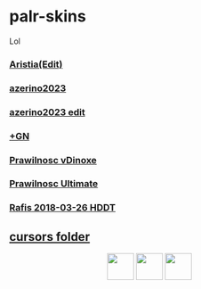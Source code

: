 # palr-skins
Lol
### [Aristia(Edit)](https://palr.s-ul.eu/clFxDobX)

### [azerino2023](https://palr.s-ul.eu/wSXzcX8v)

### [azerino2023 edit](https://palr.s-ul.eu/rvBOiyeK)

### [+GN](https://palr.s-ul.eu/5P95abCT)

### [Prawilnosc vDinoxe](https://palr.s-ul.eu/eiZQsDMg)

### [Prawilnosc Ultimate](https://palr.s-ul.eu/xrW8BNpW)

### [Rafis 2018-03-26 HDDT](https://palr.s-ul.eu/kwoV9Z7e)

## [cursors folder](https://palr.s-ul.eu/ImIop9P5)

<p align="center">
<a href="https://osu.ppy.sh/users/15429006"><img src="https://upload.wikimedia.org/wikipedia/commons/thumb/1/1e/Osu%21_Logo_2016.svg/1024px-Osu%21_Logo_2016.svg.png" width="48"></a>
<a href="https://www.youtube.com/channel/hililbrolol"><img src="https://upload.wikimedia.org/wikipedia/commons/thumb/d/d1/Youtube-variation.png/640px-Youtube-variation.png" width="48"></a>
<a href="https://www.twitch.tv/ppalr"><img src="https://www.freepnglogos.com/uploads/purple-twitch-logo-png-18.png" width="48"></a>
</p>
